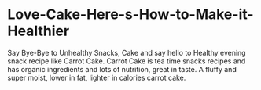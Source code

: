 # Love-Cake-Here-s-How-to-Make-it-Healthier
Say Bye-Bye to Unhealthy Snacks, Cake and say hello to Healthy evening snack recipe like Carrot Cake. Carrot Cake is tea time snacks recipes and has organic ingredients and lots of nutrition, great in taste. A fluffy and super moist, lower in fat, lighter in calories carrot cake.
